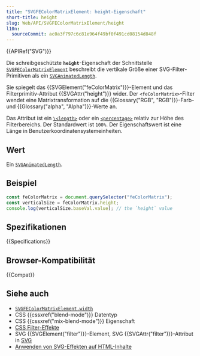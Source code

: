```yaml
---
title: "SVGFEColorMatrixElement: height-Eigenschaft"
short-title: height
slug: Web/API/SVGFEColorMatrixElement/height
l10n:
  sourceCommit: ac0a3f797c6c81e964f49bf0f491cd08154d848f
---
```


{{APIRef("SVG")}}

Die schreibgeschützte **`height`**-Eigenschaft der Schnittstelle [`SVGFEColorMatrixElement`](/de/docs/Web/API/SVGFEColorMatrixElement) beschreibt die vertikale Größe einer SVG-Filter-Primitiven als ein [`SVGAnimatedLength`](/de/docs/Web/API/SVGAnimatedLength).

Sie spiegelt das {{SVGElement("feColorMatrix")}}-Element und das Filterprimitiv-Attribut {{SVGAttr("height")}} wider. Der `<feColorMatrix>`-Filter wendet eine Matrixtransformation auf die {{Glossary("RGB", "RGB")}}-Farb- und {{Glossary("alpha", "Alpha")}}-Werte an.

Das Attribut ist ein [`\<length>`](/de/docs/Web/SVG/Content_type#length) oder ein [`<percentage>`](/de/docs/Web/SVG/Content_type#percentage) relativ zur Höhe des Filterbereichs. Der Standardwert ist `100%`. Der Eigenschaftswert ist eine Länge in Benutzerkoordinatensystemeinheiten.

## Wert

Ein [`SVGAnimatedLength`](/de/docs/Web/API/SVGAnimatedLength).

## Beispiel

```js
const feColorMatrix = document.querySelector("feColorMatrix");
const verticalSize = feColorMatrix.height;
console.log(verticalSize.baseVal.value); // the `height` value
```

## Spezifikationen

{{Specifications}}

## Browser-Kompatibilität

{{Compat}}

## Siehe auch

- [`SVGFEColorMatrixElement.width`](/de/docs/Web/API/SVGFEColorMatrixElement/width)
- CSS {{cssxref("blend-mode")}} Datentyp
- CSS {{cssxref("mix-blend-mode")}} Eigenschaft
- [CSS Filter-Effekte](/de/docs/Web/CSS/CSS_filter_effects)
- SVG {{SVGElement("filter")}}-Element, SVG {{SVGAttr("filter")}}-Attribut in [SVG](/de/docs/Web/SVG)
- [Anwenden von SVG-Effekten auf HTML-Inhalte](/de/docs/Web/SVG/Applying_SVG_effects_to_HTML_content)
